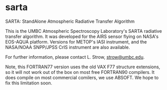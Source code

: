 sarta
=====

SARTA: StandAlone Atmospheric Radiative Transfer Algorithm

This is the UMBC Atmospheric Spectroscopy Laboratory's SARTA radiative transfer algorithm.  It was developed for the AIRS sensor flying on NASA's EOS-AQUA platform.  Versions for METOP's IASI instrument, and the NASA/NOAA SNPP/JPSS CrIS instrument are also available.  

For further information, please contact L. Strow, strow@umbc.edu.

Note, this FORTRAN77 version uses the old VAX F77 structure extensions, so it will not work out of the box on most free FORTRAN90 compilers.  It does compile on most commercial comilers, we use ABSOFT.  We hope to fix this limitation soon.
